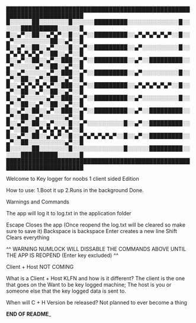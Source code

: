 
███████████████████████████████████████████████████████████████████████
█░░░░░░██░░░░░░░░█░░░░░░█████████░░░░░░░░░░░░░░█░░░░░░██████████░░░░░░█
█░░▄▀░░██░░▄▀▄▀░░█░░▄▀░░█████████░░▄▀▄▀▄▀▄▀▄▀░░█░░▄▀░░░░░░░░░░██░░▄▀░░█
█░░▄▀░░██░░▄▀░░░░█░░▄▀░░█████████░░▄▀░░░░░░░░░░█░░▄▀▄▀▄▀▄▀▄▀░░██░░▄▀░░█
█░░▄▀░░██░░▄▀░░███░░▄▀░░█████████░░▄▀░░█████████░░▄▀░░░░░░▄▀░░██░░▄▀░░█
█░░▄▀░░░░░░▄▀░░███░░▄▀░░█████████░░▄▀░░░░░░░░░░█░░▄▀░░██░░▄▀░░██░░▄▀░░█
█░░▄▀▄▀▄▀▄▀▄▀░░███░░▄▀░░█████████░░▄▀▄▀▄▀▄▀▄▀░░█░░▄▀░░██░░▄▀░░██░░▄▀░░█
█░░▄▀░░░░░░▄▀░░███░░▄▀░░█████████░░▄▀░░░░░░░░░░█░░▄▀░░██░░▄▀░░██░░▄▀░░█
█░░▄▀░░██░░▄▀░░███░░▄▀░░█████████░░▄▀░░█████████░░▄▀░░██░░▄▀░░░░░░▄▀░░█
█░░▄▀░░██░░▄▀░░░░█░░▄▀░░░░░░░░░░█░░▄▀░░█████████░░▄▀░░██░░▄▀▄▀▄▀▄▀▄▀░░█
█░░▄▀░░██░░▄▀▄▀░░█░░▄▀▄▀▄▀▄▀▄▀░░█░░▄▀░░█████████░░▄▀░░██░░░░░░░░░░▄▀░░█
█░░░░░░██░░░░░░░░█░░░░░░░░░░░░░░█░░░░░░█████████░░░░░░██████████░░░░░░█
███████████████████████████████████████████████████████████████████████


Welcome to Key logger for noobs 1 client sided Edition

How to use:
1.Boot it up
2.Runs in the background
Done.



Warnings and Commands

The app will log it to log.txt in the application folder

Escape Closes the app (Once reopend the log.txt will be cleared so make sure to save it)
Backspace is backspace
Enter creates a new line
Shift Clears everything


^^ WARNING NUMLOCK WILL DISSABLE THE COMMANDS ABOVE UNTIL THE APP IS REOPEND (Enter key excluded) ^^



Client + Host NOT COMING

What is a Client + Host KLFN and how is it different?
The client is the one that goes on the Want to be key logged machine; The host is you or someone else that the key logged data is sent to.

When will C + H Version be released?
Not planned to ever become a thing



________END OF README_________
